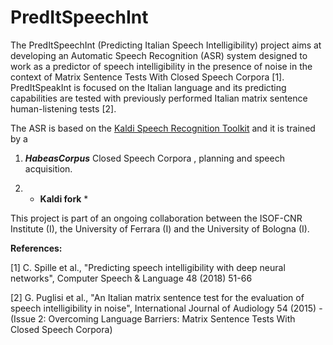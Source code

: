 # PredItSpeechInt

The PredItSpeechInt (Predicting Italian Speech Intelligibility) project aims at developing an Automatic Speech Recognition (ASR) system designed to work as a predictor of speech intelligibility in the presence of noise in the context of Matrix Sentence Tests With Closed Speech Corpora [1]. PredItSpeakInt is focused on the Italian language and its predicting capabilities are tested with previously performed Italian matrix sentence human-listening tests [2].

The ASR is based on the [Kaldi Speech Recognition Toolkit](http://kaldi-asr.org/) and it is trained by a 

1. ***HabeasCorpus***
Closed Speech Corpora  , planning and speech acquisition.

2. * **Kaldi fork** *


This project is part of an ongoing collaboration between the ISOF-CNR Institute (I), the University of Ferrara (I) and the University of Bologna (I).

**References:**

[1] C. Spille et al., "Predicting speech intelligibility with deep neural networks", Computer Speech & Language 48 (2018) 51-66

[2] G. Puglisi et al., "An Italian matrix sentence test for the evaluation of speech intelligibility in noise", International Journal of Audiology 54 (2015) - (Issue 2: Overcoming Language Barriers: Matrix Sentence Tests With Closed Speech Corpora)

